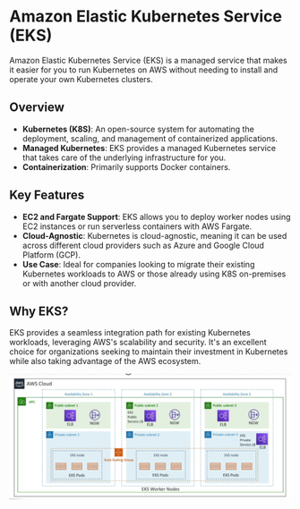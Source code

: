 # Amazon Elastic Kubernetes Service (EKS)

Amazon Elastic Kubernetes Service (EKS) is a managed service that makes it easier for you to run Kubernetes on AWS without needing to install and operate your own Kubernetes clusters.

## Overview

- **Kubernetes (K8S)**: An open-source system for automating the deployment, scaling, and management of containerized applications.
- **Managed Kubernetes**: EKS provides a managed Kubernetes service that takes care of the underlying infrastructure for you.
- **Containerization**: Primarily supports Docker containers.

## Key Features

- **EC2 and Fargate Support**: EKS allows you to deploy worker nodes using EC2 instances or run serverless containers with AWS Fargate.
- **Cloud-Agnostic**: Kubernetes is cloud-agnostic, meaning it can be used across different cloud providers such as Azure and Google Cloud Platform (GCP).
- **Use Case**: Ideal for companies looking to migrate their existing Kubernetes workloads to AWS or those already using K8S on-premises or with another cloud provider.

## Why EKS?

EKS provides a seamless integration path for existing Kubernetes workloads, leveraging AWS's scalability and security. It's an excellent choice for organizations seeking to maintain their investment in Kubernetes while also taking advantage of the AWS ecosystem.

![Amazon Elastic Kubernetes Service](../resources/images/eks/eks-overview.png)
